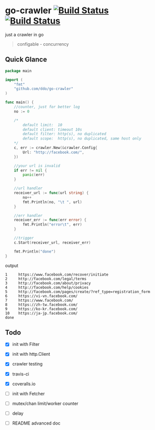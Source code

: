 # go-crawler [![Build Status][travis-img]][travis-url] [![Build Status][coveralls-img]][coveralls-url]
just a crawler in go

[travis-img]: https://img.shields.io/travis/ddo/go-crawler.svg?style=flat-square
[travis-url]: https://travis-ci.org/ddo/go-crawler

[coveralls-img]: https://img.shields.io/coveralls/ddo/go-crawler.svg?style=flat-square
[coveralls-url]: https://coveralls.io/r/ddo/go-crawler

> configable - concurrency

## Quick Glance

```go
package main

import (
    "fmt"
    "github.com/ddo/go-crawler"
)

func main() {
    //counter, just for better log
    no := 0

    /*
        default limit:  10
        default client: timeout 10s
        default filter: http(s), no duplicated
        default scope:  http(s), no duplicated, same host only
    */
    c, err := crawler.New(&crawler.Config{
        Url: "http://facebook.com/",
    })

    //your url is invalid
    if err != nil {
        panic(err)
    }

    //url handler
    receiver_url := func(url string) {
        no++
        fmt.Println(no, "\t ", url)
    }

    //err handler
    receiver_err := func(err error) {
        fmt.Println("error\t", err)
    }

    //trigger
    c.Start(receiver_url, receiver_err)

    fmt.Println("done")
}
```

output

```shell
1     https://www.facebook.com/recover/initiate
2     http://facebook.com/legal/terms
3     http://facebook.com/about/privacy
4     http://facebook.com/help/cookies
5     http://facebook.com/pages/create/?ref_type=registration_form
6     https://vi-vn.facebook.com/
7     https://www.facebook.com/
8     https://zh-tw.facebook.com/
9     https://ko-kr.facebook.com/
10    https://ja-jp.facebook.com/
done
```

## Todo

* [x] init with Filter
* [x] init with http.Client
* [x] crawler testing
* [x] travis-ci
* [x] coveralls.io
* [ ] init with Fetcher
* [ ] mutex/chan limit/worker counter
* [ ] delay
* [ ] README advanced doc

